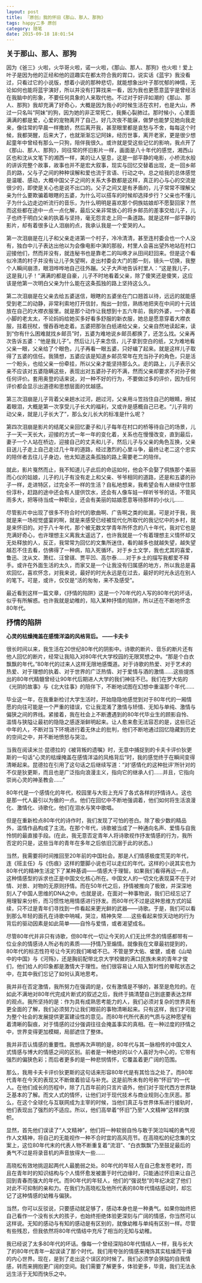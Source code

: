 ```yaml
---
layout: post
title: 『原创』我的怀旧《那山、那人、那狗》
tags: happy二多 原创
category: 随笔
date: 2015-09-18 18:01:54
---
```


**<span style="font-size: 14pt">关于那山、那人、那狗</span>**

因为《爸三》火啦，火华哥火啦，诺一火啦，《那山、那人、那狗》也火啦！爱上叶子是因为他的正经和他的逗趣实在都太符合我的胃口，说实话《蓝宇》我没看过，只看过它的小说版，想着小说的那种悲切，就能想象出叶子那忧郁的神情，无论如何也能将蓝宇演好，所以并没有打算找来一看，因为我也更愿意蓝宇是曾经活在我脑中的形象，不要任何具象的人来取代他。不过对于好评如潮的《那山、那人、那狗》我却充满了好奇心，大概是因为我小的时候生活在农村，也是大山，养过一只名叫“阿妹”的狗，因为她的非正常死亡，我撕心裂肺过。那时候小，心里面满满的都是爱，心爱的宠物离开了自己，好几次夜不能寐，做梦也能梦见她向我走来，像往常的早晨一样撒娇，然后离开我，甚至眼里都是哀愁与不舍，每每这个时候，我都哭醒，后来大了，也就渐渐忘记阿妹，经历世事，离开老家，更是很少想起童年中曾经有那么一只狗，陪伴我很久。或许就是受这些记忆的影响，我点开了《那山、那人、那狗》，同往常的怀旧影片一样，画面是八十年代的感觉，湘西山区也和沈从文笔下的湘西一样，美的让人窒息，这是一部平静的电影，小桥流水般的讲诉完整个故事，故事也并不是宏大叙事，现实与回忆交替着出现，走一回乡邮员的路，父与子之间的种种误解和爱也流于言语、行动之中。总之给我的总体感觉是温暖、感动，大概中国父子之间的关系大多数都是这样，真正的心与心的交流是很少的，即使是关心也是说不出口的。父子之间又是有矛盾的，儿子常常不理解父亲为什么要欺骗着眼瞎的五婆，为什么可以搭车的时候却选择步行？父亲也不懂儿子为什么边走边听流行的音乐，为什么明明是喜欢那个侗族姑娘却不愿娶回家？然而这些都在途中一点一点化解，最后父亲非常放心的将乡邮员的差事交给儿子，儿子也终于明白父亲的执着与坚持，毫无怨言走上同一条道路。就是这样一部平静的影片，却有着很多让人泪崩的点，我承认我是一个爱哭的人。

第一次泪崩是在儿子和父亲走进第一个村子，冷冷清清，甚至连村委会也一个人没有，独白中儿子表达出他以为会像电影中演的那般，村里人会喜出望外地站在村口迎接他们，然而并没有，就连秘书也是靠老二的叫唤才从田间赶回来。但是这个看似冷清的村子并没有让儿子失望啊，走出村委会大门的那一刻，镜头一切换，我整个人瞬间崩溃，眼泪哗哗地自己往外蹦。父子大声地告诉村里人：“这是我儿子，这是我儿子！”满满的都是自豪，儿子不时地看着父亲，除了傻笑还是傻笑，这应该是他第一次明白父亲为什么能在这条孤独的路上坚持这么久。

第二次泪崩是在父亲去给五婆送信，眼瞎的五婆坐在门口翘首以待，远远的就能感受到老二的动静，非常利索地打开信封，掏出一封信，熟练地把夹在中间的十元钱放在自己的大襟衣服里。就是那个动作让我想到十五六年前，我的外婆，一个裹着小脚的老太太，不论妈妈给她买多好看多舒服的新衣服，她总是愿意穿着大襟衣服，拄着拐杖，慢吞吞地走着。五婆把那张白纸递给父亲，父亲自然地读起来，读到“你有什么困难就找乡邮员”时，五婆为难地说乡邮员都换了，还怎么找。父亲再次告诉五婆：“他是我儿子”。然后让儿子来念信，儿子拿到空白的纸，又为难地看父亲一眼，父亲给了个眼色，儿子再看一眼五婆，只好编了起来。就是这样儿子取得了五婆的信任。我猜想，五婆应该是知道乡邮员常年在充当孙子的角色，只是活一个盼头，也给父亲一份牵挂，所以父亲才能坚持那么久。走的路上，儿子表示父亲不应该对五婆隐瞒这些，表现出对五婆孙子的不满，然而父亲却要求不对孙子做任何评价。套用奥登的话来说，对一种不好的行为，不要做过多的评价，因为任何评价都会显示出道德和思想层面的优越感。

第三次泪崩是儿子背着父亲趟水过河，趟过河，父亲用斗笠挡住自己的眼睛，擦拭着眼泪，大概是第一次享受儿子长大的福利，又或许是感概自己已老。“儿子背的动父亲，就是儿子长大了”，那么女儿长大的标准是什么呢？

第四次泪崩是影片的结尾父亲回忆妻子和儿子每年在村口的桥等待自己的场景，儿子一天一天长大，迎接的方式一年一年的变化着，关系也在慢慢改变，直到最后，妻子一个人站在桥边，迎接自己的丈夫和儿子，然后儿子与父亲的角色互换，父亲目送儿子走上自己走过几十年的道路，经过激烈的心里斗争，最终让老二这个忠实的陪伴者去往儿子身边，他太知道这条孤独的路上需要老二的陪伴。

就此，影片戛然而止，我不知道儿子此后的命运如何，他会不会娶了侗族那个美丽而心仪的姑娘，儿子的儿子有没有走上和父亲、爷爷相同的道路，还是和五婆的孙子一样，走进特区，过完全不一样的生活？自私地想来，我希望会有人继续守住那份淳朴，赶路的途中还会有人提供饮水，还会有人像车娃一样听爷爷的话，不管风雨多大，把等待当成一种职业，还会有美丽的姑娘愿意等待那样的小伙儿……

尽管影片中出现了很多不符合时代的歌曲啊、广告啊之类的纰漏，可是对于我，我就是来一场视觉盛宴的啊，就是来感受已经被现代化所取代的我记忆中的乡村，就是来怀旧的。对于八十年代，那个被无数文学青年所怀念的八十年代，我对它也是充满好奇心，也许理想主义离我太遥远了，也许我就是一个有着理想主义情怀却又无处释放的人，反正，我常常为回忆的文集所迷住，看的越多也就越失望，越失望越忍不住去看，仿佛得了一种病，陷入死循环。对于乡土文学，我也尤其的喜爱，鲁迅、沈从文、萧红、汪曾祺、贾平凹、高尔泰……对于乡土的描写我都爱不释手。或许在外面生活的太久，而家又是一个让我没有归属感的地方，所以我总是喜欢回忆，喜欢怀念，对我来说，最好的时光永远是在过去，最好的时光永远在别人的笔下。可是，或许，仅仅是“活的匆匆，来不及感受”。

最近看到这样一篇文章，《抒情的陷阱》这是一个70年代的人写的80年代的坏话，似乎有所解惑。也许我就是幼稚的，陷入某种抒情的陷阱，所以还在不断地怀念80年代。

<span style="font-size: 14pt">**抒情的陷阱**</span>

**心灵的枯燥掩盖在感情洋溢的风格背后。
——卡夫卡**

很长时间以来，我生活在20世纪80年代的阴影中。诗歌的断片、音乐的断片还有他人回忆的断片，经常让我陷入对80年代大学校园的无限冥想之中。“那是个白衣飘飘的年代。”80年代的过来人这样无限地感慨道。对于诗歌的热爱、对于艺术的热爱、对于理想的执着、对于世界的广泛热情、对于爱情与酒的激情……这些提炼出的80年代精髓曾经让90年代后期进人大学的我们神往不已。我们在罗大佑的《光阴的故事》与《北大往事》的陪伴下，不断地试图在幻想中重温那个年代……

毕业这一年，在我重新检讨大学生活时，开始隐隐地感觉到对于80年代的一厢情愿的向往可能是一个严重的错误，它让我混淆了激情与矫情、无知与单纯、激情与偏狭之间的界线。紧接着，我在社会上不断遭遇到的80年代毕业生的顾影自怜、滥情与狭隘让最初的隐隐之感逐渐鲜明起来。让人愈来愈无法容忍的是，这些已近中年的人，不断对当下环境进行着无休止的批判，他们不断地通过回忆隐藏到历史的空间之中，并不断地愤怒与哭泣。

当我在阅读米兰·昆德拉的《被背叛的遗嘱》时，无意中捕捉到的卡夫卡评价狄更斯的一句话“心灵的枯燥掩盖在感情洋溢的风格背后”时，我的感觉终于在瞬间变得清晰起来。昆德拉在引用了这句话之后继续写道：“对‘感情化的这种批评’所针对的不仅是狄更斯，而且也是广泛指向浪漫主义，指向它的继承人们……并且，它指向崇尚心灵的神圣教会……”

80年代是一个感情化的年代，校园里与大街上充斥了各式各样的抒情诗人。这也是那一代人最引以为傲的一点。他们在回忆中不断地强调着，他们如何将生活浪漫化、激情化、诗歌化，他们在泪水与笑中歌唱。

但是在重新检点80年代的诗作时，我们发现了可怕的苍白。除了极少数的精品外，滥情作品构成了主流。在那个年代，诗歌被当成了一种通向名声、爱情与自我怜悯的最直接手段。(在此，我无意否定青年人将诗歌视作抒发情感的行为，我所否定的只是，这些当年的青年在多年之后依旧沉溺于此的状态。)

当然，我需要将时间推回至20年前的中国社会。那是人们情感极度荒芜的年代，连《班主任》与《伤痕》这样的蹩脚小说也可以走红的年代。这样的小说其实也为80年代的精神生活定下了某种基调——情感大于理智。如果我们看得再远一点，这种情感型的诉求也正是中国文化核心所在。中国文人的一切文化表现莫不在于对情、对景、对物的无原则抒情。而在50年代之后，抒情被推向了极致，并深深地刻人了中国人思维的DNA之中。也就是说，在面对一种事物说，我们已经忘记了用理智来分析，而习惯性地用情感进行抒发。而80年代不过是这种思维方式的延续，只不过是青年们寻找到一件看起来更光鲜的武器——诗歌。于是，我们可以看到那么年轻的面孔在诗歌中呐喊，哭泣，精神失常……这些看起来惊天动地的行为背后的驱动因素是如此简单——自怜与爱情，或者渴望成名。

尽管80年代并非只有诗歌，但80年代一切让今天的人们无比怀念的情感都带有一位业余的情感诗人所必有的素质——抒情乃至煽情。就像我在文章最初提到的，80年代的标志性符号让今天的我们唏嘘不已。不管是罗大佑、崔健，或者《山坳中的中国》与《河殇》，还是胸前配带北京大学校徽的满口民族未来的青年才俊们，他们给人的印象都是激情大于理性。他们很容易让人陷入暂时性的晕眩状态之中，在其中我们忘记了如何认真地思考。

我并非在否定激情，我所努力在强调的是，仅有激情是不够的，甚至是危险的。在如此不满地对80年代完成片断式的叙述之后，我终于搞清楚自己到底要表达怎样的观点。我所坚持的是：作为具有成熟思考能力的人，我们必须对复杂的世界具有更全面的了解，我们必须努力让我们眼前的事物清晰起来。只有这样，我们才可能为整个社会的发展提供更富建设性的意见。而80年代所代表的气质与这种愿望有着清晰的裂痕，对于情感的过分强调往往会掩盖事实的真相。在一种过度的抒情之中，世界变得更加模糊，局部遮住了整体。

我并非否认情感的重要性。我想再次声明的是，80年代与其一脉相传的中国文人式情感与博大的情感之间的区别。前者是一种绝对的以个人喜好为中心的，它带有强烈的偏狭色彩；而后者更多的是一种悲悯情怀，它覆盖着更广阔的范围。

那么，我用卡夫卡评价狄更斯的这句话来形容80年代是有其恰当之处了。而80年代青年在今天的表现又不断做着验证与补充。这是前所未有的号称“怀旧”的一代人。在他们成长的历程中，除了几百年前的只言片语外，他们对于现代西方世界缺乏基本的了解。而文人式的情怀，让他们对于现代技术与商业规则心生厌恶。那么，在这个全球化与互联网成为主宰的时候，当他们真正与世界体系进行接轨时，他们表现出了强烈的不适应。所以，他们高举着“怀旧”乃至“人文精神”这样的旗帜。

显然，首先他们误读了“人文精神”，他们将一种软弱自怜与敢于哭泣叫喊的勇气视作人文精神，将自己的无能视作一种不合时宜的高风亮节。在高晓松的纪念集的文案上，这位80年代末的代表人物不断重复着“流泪”、“白衣飘飘”乃至鼓足最后的勇气不过是将录音机的声音放得大一些……

高晓松有效地挑逗起两代人最脆弱之处。80年代的年轻人在自己愈发苍老时，而且在青年时的知识结构与个人情怀愈发被置于时代边缘时，只能通过怀旧来让自己回到青春而强大的年代。而90年代的年轻人，他们的“强说愁”的年纪决定了他们对此不可抑制的亲和力。在我们为高晓松及他所代表的80年代情结感动时，却忘记了这种情感的幼稚与偏狭。

当然，你可以反驳说，只要感动就足够了，感动本身也是一种勇气。如果你始终把自己看作一个没有长大的孩子，也始终拒绝体验更深刻与广阔的情感，你当然可以这样说。无知的感动与有知的感动是有区别的，就像幼稚与单纯有区别一样。尽管有些残忍，但我依然将80年代情结中充斥了相当的无知与幼稚。

我已经说了太多80年代的坏话。像每一个曾经深陷80年代情结人一样，我与长大了的80年代青年一起误读了那个时代。我们用夸张的情感来掩饰其实枯燥而干燥的内心世界。现在，是到了走出这个误区的时候了。我们必须学会狭隘的自我情感，转而来拥抱更广阔的空间。我们需要了解更多，体验更多，毕竟，我们无法永远生活于无知而快乐之中。